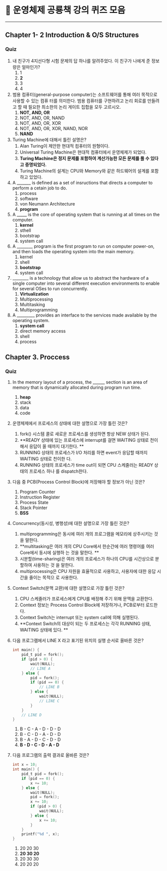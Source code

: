 # :deer: 운영체제 공룡책 강의 퀴즈 모음

---

## Chapter 1- 2 Introduction & O/S Structures

### Quiz

1.  내 친구가 4지선다형 시험 문제의 답 하나를 알려주었다. 이 친구가 나에게 준 정보량은 얼마인가?
    1.   1
    2.  **2**
    3.   3
    4.   4
2.  범용 컴퓨터(general-purpose computer)는 소프트웨어를 통해 여러 목적으로 사용할 수 있는 컴퓨 터를 의미한다. 범용 컴퓨터를 구현하려고 논리 회로를 만들려고 할 때 필요한 최소한의 논리 게이트 집합을 모두 고르시오. 
    1.  **NOT, AND, OR**
    2.  NOT, AND, OR, NAND
    3.  NOT, AND, OR, XOR
    4.  NOT, AND, OR, XOR, NAND, NOR
    5.  **NAND**
3.  Turing Machine에 대해서 틀린 설명은?
    1.  Alan Turing이 제안한 현대적 컴퓨터의 원형이다. 
    2.  Universal Turing Machine은 현대적 컴퓨터에서 운영체제가 되었다. 
    3.  **Turing Machine은 정지 문제를 포함하여 계산가능한 모든 문제를 풀 수 있다고 증명되었다.**
    4.  Turing Machine의 설계는 CPU와 Memory와 같은 하드웨어의 설계를 포함하고 있었다. 
4.  A _______ is defined as a set of insructions that directs a computer to perform a cetain job to do.
    1.  process
    2.  software
    3.  von Neumann Architecture
    4.  **program**
5.  A _____ is the core of operating system that is running at all times on the computer.
    1.  **kernel**
    2.  sthell
    3.  bootstrap
    4.  system call
6.  A ________ program is the first program to run on computer power-on, and then loads the operating system into the main memory.
    1.  kernel
    2.  shell
    3.  **bootstrap**
    4.  system call
7.  ________ is a technology that allow us to abstract the hardware of a single computer into several different execution environments to enable for several OSes to run concurrently.
    1.  **Virtualization**
    2.  Multiprocessing
    3.  Multitasking
    4.  Multiprogramming
8.  A _________ provides an interface to the services made available by the operating system.
    1.  **system call**
    2.  direct memory access
    3.  shell
    4.  process

## Chapter 3. Proccess

### Quiz

1.  In the memory layout of a process, the ______ section is an area of memory that is dynamically allocated during program run time.

    1.  **heap**
    2.  stack
    3.  data
    4.  code

2.  운영체제에서 프로세스의 상태에 대한 설명으로 가장 틀린 것은?

    1.  fork() 시스템 콜로 새로운 프로세스를 생성하면 항상 NEW 상태가 된다.
    2.  **READY 상태에 있는 프로세스에 interrupt를 걸면 WAITING 상태로 천이해서 응답이 올 때까지 대기한다. **
    3.  RUNNING 상태의 프로세스가 I/O 처리를 하면 event가 응답할 때까지 WAITING 상태로 천이한 다. 
    4.  RUNNING 상태의 프로세스가 time out이 되면 CPU 스케줄러는 READY 상태의 프로세스 하나 를 dispatch한다. 

3.  다음 중 PCB(Process Control Block)에 저장해야 할 정보가 아닌 것은?

    1.  Program Counter
    2.  Instruction Register
    3.  Process State
    4.  Stack Pointer
    5.  **BSS**

4.  Concurrency(동시성, 병행성)에 대한 설명으로 가장 틀린 것은?

    1.  multiprogramming은 동시에 여러 개의 프로그램을 메모리에 상주시키는 것을 말한다. 
    2.  **multitasking은 여러 개의 CPU Core에서 한순간에 여러 명령어를 여러 Core에서 동시에 실행하 는 것을 말한다. **
    3.  시분할(time-sharing)은 여러 개의 프로세스가 하나의 CPU를 시간상으로 분할하여 사용하는 것 을 말한다. 
    4.  multiprocessing은 CPU 자원을 효율적으로 사용하고, 사용자에 대한 응답 시간을 줄이는 목적으 로 사용한다. 

5.  Context Switch(문맥 교환)에 대한 설명으로 가장 틀린 것은?

    1.  CPU 스케줄러가 프로세스에게 CPU를 배정해 주기 위해 문맥을 교환한다. 
    2.  Context 정보는 Process Control Block에 저장하거나, PCB로부터 로드한다. 
    3.  Context Switch는 interrupt 또는 system call에 의해 실행된다.
    4.  **Context Switch의 대상이 되는 두 프로세스는 각각 RUNNING 상태, WAITING 상태에 있다. **

6.  다음 프로그램에서 LINE X 라고 표기된 위치의 실행 순서로 올바른 것은?

    ```c
    int main() {
        pid_t pid = fork();
        if (pid > 0) {
            wait(NULL);
            // LINE A
        } else {
            pid = fork();
            if (pid == 0) {
                // LINE B
            } else {
                wait(NULL);
                // LINE C
            }
        }
        // LINE D
    }
    ```

    1.  B - C - A - D - D - D
    2.  B - C - D - A - D - D
    3.  B - A - D - C - D - D
    4.  **B - D - C - D - A - D**

7.  다음 프로그램의 출력 결과로 올바른 것은?

    ```c
    int x = 10;
    int main() {
        pid_t pid = fork();
        if (pid == 0) {
            x += 10;
        } else {
            wait(NULL);
            pid = fork();
            x += 10;
            if (pid > 0) {
                wait(NULL);
            } else {
                x += 10;
            }
        }
        printf("%d ", x);
    }
    ```

    1.  20 20 30
    2.  **20 30 20**
    3.  20 30 30
    4.  20 20 20

